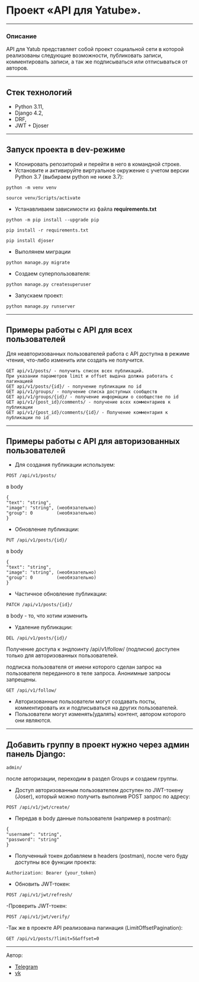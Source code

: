 # Проект «API для Yatube».
---
### Описание

API для Yatub представляет собой проект социальной сети в которой реализованы следующие возможности, публиковать записи, комментировать записи, а так же подписываться или отписываться от авторов.

---
Стек технологий
---

- Python 3.11,
- Django 4.2,
- DRF,
- JWT + Djoser

---
## Запуск проекта в dev-режиме


- Клонировать репозиторий и перейти в него в командной строке.
- Установите и активируйте виртуальное окружение c учетом версии Python 3.7 (выбираем python не ниже 3.7):
```
python -m venv venv
```
```
source venv/Scripts/activate
```
- Устанавливаем зависимости из файла __requirements.txt__
```
python -m pip install --upgrade pip
```
```
pip install -r requirements.txt
```
```
pip install djoser
```
- Выполянем миграции
```
python manage.py migrate
```
- Создаем суперпользователя:
```
python manage.py createsuperuser
```
- Запускаем проект:
```
python manage.py runserver
```

---
## Примеры работы с API для всех пользователей

Для неавторизованных пользователей работа с API доступна в режиме чтения, что-либо изменить или создать не получится.
```
GET api/v1/posts/ - получить список всех публикаций.
При указании параметров limit и offset выдача должна работать с пагинацией
GET api/v1/posts/{id}/ - получение публикации по id
GET api/v1/groups/ - получение списка доступных сообществ
GET api/v1/groups/{id}/ - получение информации о сообществе по id
GET api/v1/{post_id}/comments/ - получение всех комментариев к публикации
GET api/v1/{post_id}/comments/{id}/ - Получение комментария к публикации по id
```
---
## Примеры работы с API для авторизованных пользователей
- Для создания публикации используем:
```
POST /api/v1/posts/
```
в body
```
{
"text": "string",
"image": "string", (необязательно)
"group": 0         (необязательно)
}
```
- Обновление публикации:
```
PUT /api/v1/posts/{id}/
```
в body
```
{
"text": "string",
"image": "string", (необязательно)
"group": 0         (необязательно)
}
```
- Частичное обновление публикации:
```
PATCH /api/v1/posts/{id}/
```
в body - то, что хотим изменить

- Удаление публикации:
```
DEL /api/v1/posts/{id}/
```

Получение доступа к эндпоинту /api/v1/follow/ (подписки) доступен только для авторизованных пользователей.

подписка пользователя от имени которого сделан запрос на пользователя переданного в теле запроса. Анонимные запросы запрещены.
```
GET /api/v1/follow/
```
- Авторизованные пользователи могут создавать посты, комментировать их и подписываться на других пользователей.
- Пользователи могут изменять(удалять) контент, автором которого они являются.
---
## Добавить группу в проект нужно через админ панель Django:
```
admin/
```
после авторизации, переходим в раздел Groups и создаем группы.

- Доступ авторизованным пользователем доступен по JWT-токену (Joser), который можно получить выполнив POST запрос по адресу:
```
POST /api/v1/jwt/create/
```
- Передав в body данные пользователя (например в postman):
```
{
"username": "string",
"password": "string"
}
```
- Полученный токен добавляем в headers (postman), после чего буду доступны все функции проекта:
```
Authorization: Bearer {your_token}
```
- Обновить JWT-токен: 
```
POST /api/v1/jwt/refresh/
```
-Проверить JWT-токен:
```
POST /api/v1/jwt/verify/
```
-Так же в проекте API реализована пагинация (LimitOffsetPagination):
```
GET /api/v1/posts/?limit=5&offset=0
```
---
Автор: 
- [Telegram](https://t.me/sSinichka)
- [vk](https://vk.com/iv.sinitsyn1)

